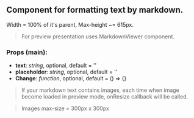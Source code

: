 ## **Component for formatting text by markdown.**

Width = 100% of it's parent, Max-height ~= 615px.

> For preview presentation uses MarkdownViewer component.

### Props (main):
* **text**: _string_, optional, default = ''
* **placeholder**: _string_, optional, default = ''
* **Change**: _function_, optional, default = () => {}

> If your markdown text contains images, each time when image become loaded in preview mode, onResize callback will be 
called.

> Images max-size = 300px x 300px
